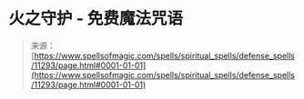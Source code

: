 <!--yml

类别：未分类

日期：2024年06月12日 18:48:24

-->

# 火之守护 - 免费魔法咒语

> 来源：[https://www.spellsofmagic.com/spells/spiritual_spells/defense_spells/11293/page.html#0001-01-01](https://www.spellsofmagic.com/spells/spiritual_spells/defense_spells/11293/page.html#0001-01-01)
